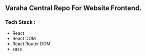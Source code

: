 ## Varaha Central Repo For Website Frontend.

### Tech Stack :

- React
- React DOM
- React Router DOM
- sass
